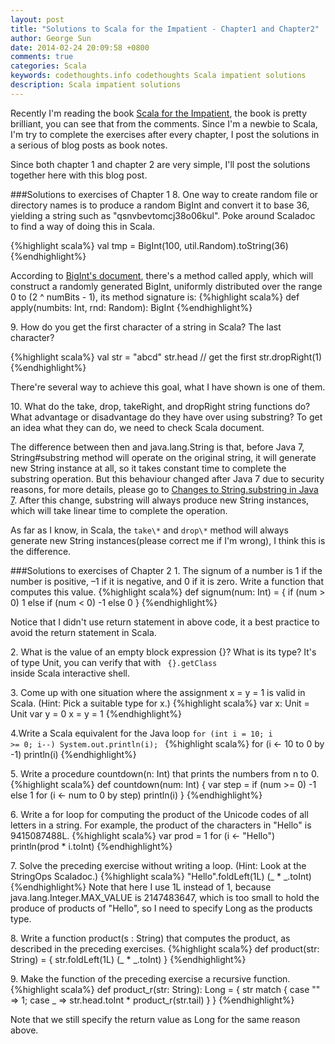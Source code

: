 ```yaml
---
layout: post
title: "Solutions to Scala for the Impatient - Chapter1 and Chapter2"
author: George Sun
date: 2014-02-24 20:09:58 +0800
comments: true
categories: Scala
keywords: codethoughts.info codethoughts Scala impatient solutions
description: Scala impatient solutions
---
```


Recently I'm reading the book [Scala for the Impatient](http://www.amazon.com/Scala-Impatient-Cay-S-Horstmann/dp/0321774094), the book is pretty brilliant, you can see that from the comments. Since I'm a newbie to Scala, I'm try to complete the exercises after every chapter, I post the solutions in a serious of blog posts as book notes.

Since both chapter 1 and chapter 2 are very simple, I'll post the solutions together here with this blog post.

<!--more-->

###Solutions to exercises of Chapter 1
8\. One way to create random file or directory names is to produce a random BigInt and convert it to base 36, yielding a string such as "qsnvbevtomcj38o06kul". Poke around Scaladoc to find a way of doing this in Scala.

{%highlight scala%}
    val tmp = BigInt(100, util.Random).toString(36)
{%endhighlight%}

According to [BigInt's document](http://www.scala-lang.org/api/2.10.2/index.html#scala.math.BigInt$), there's a method called apply, which will construct a randomly generated BigInt, uniformly distributed over the range 0 to (2 ^ numBits - 1), its method signature is:
{%highlight scala%}
def apply(numbits: Int, rnd: Random): BigInt
{%endhighlight%}

9\. How do you get the first character of a string in Scala? The last character?

{%highlight scala%}
val str = "abcd"
str.head // get the first
str.dropRight(1)
{%endhighlight%}

There're several way to achieve this goal, what I have shown is one of them.

10\. What do the take, drop, takeRight, and dropRight string functions do? What advantage or disadvantage do they have over using substring?
To get an idea what they can do, we need to check Scala document.

The difference between then and java.lang.String is that, before Java 7, String#substring method will operate on the original string, it will generate new String instance at all, so it takes constant time to complete the substring operation. But this behaviour changed after Java 7 due to security reasons, for more details, please go to [Changes to String.substring in Java 7](http://www.javaadvent.com/2012/12/changes-to-stringsubstring-in-java-7.html). After this change, substring will always produce new String instances, which will take linear time to complete the operation.

As far as I know, in Scala, the `take\*` and `drop\*` method will always generate new String instances(please correct me if I'm wrong), I think this is the difference.


###Solutions to exercises of Chapter 2
1\. The signum of a number is 1 if the number is positive, –1 if it is negative, and 0 if it is zero. Write a function that computes this value.
{%highlight scala%}
def signum(num: Int) = { if (num > 0) 1 else if (num < 0) -1 else 0 }
{%endhighlight%}

Notice that I didn't use return statement in above code, it a best practice to avoid the return statement in Scala.

2\. What is the value of an empty block expression {}? What is its type?
It's of type Unit, you can verify that with <code> {}.getClass </code> inside Scala interactive shell.

3\. Come up with one situation where the assignment x = y = 1 is valid in Scala. (Hint: Pick a suitable type for x.)
{%highlight scala%}
var x: Unit = Unit
var y = 0
x = y = 1
{%endhighlight%}

4\.Write a Scala equivalent for the Java loop <code>for (int i = 10; i >= 0; i--) System.out.println(i); </code>
{%highlight scala%}
for (i <- 10 to 0 by -1) println(i)
{%endhighlight%}

5\. Write a procedure countdown(n: Int) that prints the numbers from n to 0.
{%highlight scala%}
def countdown(num: Int) {
    var step = if (num >= 0) -1 else 1
    for (i <- num to 0 by step) println(i)
}
{%endhighlight%}

6\. Write a for loop for computing the product of the Unicode codes of all letters in a string. For example, the product of the characters in "Hello" is 9415087488L.
{%highlight scala%}
var prod = 1
for (i <- "Hello") println(prod * i.toInt)
{%endhighlight%}

7\. Solve the preceding exercise without writing a loop. (Hint: Look at the StringOps Scaladoc.)
{%highlight scala%}
"Hello".foldLeft(1L) (_ * _.toInt)
{%endhighlight%}
Note that here I use 1L instead of 1, because java.lang.Integer.MAX_VALUE is 2147483647, which is too small to hold the produce of products of "Hello", so I need to specify Long as the products type.

8\. Write a function product(s : String) that computes the product, as described in the preceding exercises.
{%highlight scala%}
def product(str: String) = {
    str.foldLeft(1L) (_ * _.toInt)
}
{%endhighlight%}

9\. Make the function of the preceding exercise a recursive function.
{%highlight scala%}
def product_r(str: String): Long = {
    str match {
        case "" => 1;
        case _ => str.head.toInt * product_r(str.tail)
    }
}
{%endhighlight%}

Note that we still specify the return value as Long for the same reason above.



